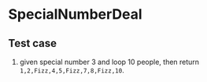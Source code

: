 # SpecialNumberDeal

## Test case
1. given special number 3 and loop 10 people, then return `1,2,Fizz,4,5,Fizz,7,8,Fizz,10`.